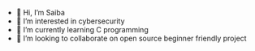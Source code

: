 - 👋 Hi, I’m Saiba
- 👀 I’m interested in cybersecurity
- 🌱 I’m currently learning C programming
- 💞️ I’m looking to collaborate on open source beginner friendly project


<!---
Mrsaiba/Mrsaiba is a ✨ special ✨ repository because its `README.md` (this file) appears on your GitHub profile.
You can click the Preview link to take a look at your changes.
--->
